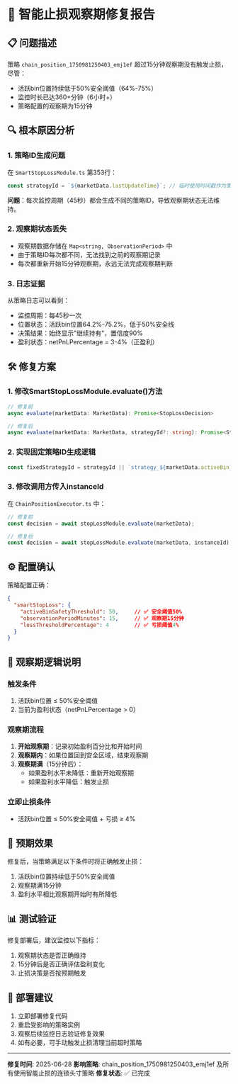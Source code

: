 # 🔧 智能止损观察期修复报告

## 📋 问题描述

策略 `chain_position_1750981250403_emj1ef` 超过15分钟观察期没有触发止损，尽管：
- 活跃bin位置持续低于50%安全阈值（64%-75%）
- 监控时长已达360+分钟（6小时+）
- 策略配置的观察期为15分钟

## 🔍 根本原因分析

### 1. 策略ID生成问题
在 `SmartStopLossModule.ts` 第353行：
```typescript
const strategyId = `${marketData.lastUpdateTime}`; // 临时使用时间戳作为策略ID
```

**问题**：每次监控周期（45秒）都会生成不同的策略ID，导致观察期状态无法维持。

### 2. 观察期状态丢失
- 观察期数据存储在 `Map<string, ObservationPeriod>` 中
- 由于策略ID每次都不同，无法找到之前的观察期记录
- 每次都重新开始15分钟观察期，永远无法完成观察期判断

### 3. 日志证据
从策略日志可以看到：
- 监控周期：每45秒一次
- 位置状态：活跃bin位置64.2%-75.2%，低于50%安全线
- 决策结果：始终显示"继续持有"，置信度90%
- 盈利状态：netPnLPercentage = 3-4%（正盈利）

## 🛠️ 修复方案

### 1. 修改SmartStopLossModule.evaluate()方法
```typescript
// 修复前
async evaluate(marketData: MarketData): Promise<StopLossDecision>

// 修复后  
async evaluate(marketData: MarketData, strategyId?: string): Promise<StopLossDecision>
```

### 2. 实现固定策略ID生成逻辑
```typescript
const fixedStrategyId = strategyId || `strategy_${marketData.activeBin}_${marketData.positionLowerBin}_${marketData.positionUpperBin}`;
```

### 3. 修改调用方传入instanceId
在 `ChainPositionExecutor.ts` 中：
```typescript
// 修复前
const decision = await stopLossModule.evaluate(marketData);

// 修复后
const decision = await stopLossModule.evaluate(marketData, instanceId);
```

## ⚙️ 配置确认

策略配置正确：
```json
{
  "smartStopLoss": {
    "activeBinSafetyThreshold": 50,     // ✅ 安全阈值50%
    "observationPeriodMinutes": 15,     // ✅ 观察期15分钟
    "lossThresholdPercentage": 4        // ✅ 亏损阈值4%
  }
}
```

## 🎯 观察期逻辑说明

### 触发条件
1. 活跃bin位置 ≤ 50%安全阈值
2. 当前为盈利状态（netPnLPercentage > 0）

### 观察期流程
1. **开始观察期**：记录初始盈利百分比和开始时间
2. **观察期内**：如果位置回到安全区域，结束观察期
3. **观察期满**（15分钟后）：
   - 如果盈利水平未降低：重新开始观察期
   - 如果盈利水平降低：触发止损

### 立即止损条件
- 活跃bin位置 ≤ 50%安全阈值 + 亏损 ≥ 4%

## 🔮 预期效果

修复后，当策略满足以下条件时将正确触发止损：
1. 活跃bin位置持续低于50%安全阈值
2. 观察期满15分钟
3. 盈利水平相比观察期开始时有所降低

## 📊 测试验证

修复部署后，建议监控以下指标：
1. 观察期状态是否正确维持
2. 15分钟后是否正确评估盈利变化
3. 止损决策是否按预期触发

## 🚀 部署建议

1. 立即部署修复代码
2. 重启受影响的策略实例
3. 观察后续监控日志验证修复效果
4. 如有必要，可手动触发止损清理当前超时策略

---

**修复时间**: 2025-06-28
**影响策略**: chain_position_1750981250403_emj1ef 及所有使用智能止损的连锁头寸策略
**修复状态**: ✅ 已完成 